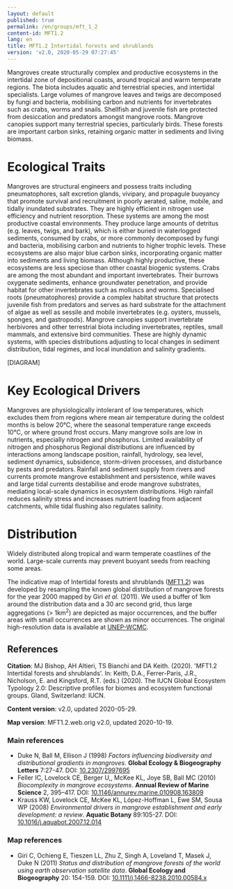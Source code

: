 ```yaml
---
layout: default
published: true
permalink: /en/groups/mft_1_2
content-id: MFT1.2
lang: en
title: MFT1.2 Intertidal forests and shrublands
version: 'v2.0, 2020-05-29 07:27:45'
---
```


Mangroves create structurally complex and productive ecosystems in the intertidal zone of depositional coasts, around tropical and warm temperate regions. The biota includes aquatic and terrestrial species, and intertidal specialists. Large volumes of mangrove leaves and twigs are decomposed by fungi and bacteria, mobilising carbon and nutrients for invertebrates such as crabs, worms and snails. Shellfish and juvenile fish are protected from desiccation and predators amongst mangrove roots. Mangrove canopies support many terrestrial species, particularly birds. These forests are important carbon sinks, retaining organic matter in sediments and living biomass.

# Ecological Traits
 
Mangroves are structural engineers and possess traits including pneumatophores, salt excretion glands, vivipary, and propagule buoyancy that promote survival and recruitment in poorly aerated, saline, mobile, and tidally inundated substrates. They are highly efficient in nitrogen use efficiency and nutrient resorption. These systems are among the most productive coastal environments. They produce large amounts of detritus (e.g. leaves, twigs, and bark), which is either buried in waterlogged sediments, consumed by crabs, or more commonly decomposed by fungi and bacteria, mobilising carbon and nutrients to higher trophic levels. These ecosystems are also major blue carbon sinks, incorporating organic matter into sediments and living biomass. Although highly productive, these ecosystems are less speciose than other coastal biogenic systems. Crabs are among the most abundant and important invertebrates. Their burrows oxygenate sediments, enhance groundwater penetration, and provide habitat for other invertebrates such as molluscs and worms. Specialised roots (pneumatophores) provide a complex habitat structure that protects juvenile fish from predators and serves as hard substrate for the attachment of algae as well as sessile and mobile invertebrates (e.g. oysters, mussels, sponges, and gastropods). Mangrove canopies support invertebrate herbivores and other terrestrial biota including invertebrates, reptiles, small mammals, and extensive bird communities. These are highly dynamic systems, with species distributions adjusting to local changes in sediment distribution, tidal regimes, and local inundation and salinity gradients. 

[DIAGRAM]

# Key Ecological Drivers
 
Mangroves are physiologically intolerant of low temperatures, which excludes them from regions where mean air temperature during the coldest months is below 20°C, where the seasonal temperature range exceeds 10°C, or where ground frost occurs. Many mangrove soils are low in nutrients, especially nitrogen and phosphorus. Limited availability of nitrogen and phosphorus Regional distributions are influenced by interactions among landscape position, rainfall, hydrology, sea level, sediment dynamics, subsidence, storm-driven processes, and disturbance by pests and predators. Rainfall and sediment supply from rivers and currents promote mangrove establishment and persistence, while waves and large tidal currents destabilise and erode mangrove substrates, mediating local-scale dynamics in ecosystem distributions. High rainfall reduces salinity stress and increases nutrient loading from adjacent catchments, while tidal flushing also regulates salinity.
 
# Distribution
 
Widely distributed along tropical and warm temperate coastlines of the world. Large-scale currents may prevent buoyant seeds from reaching some areas.

The indicative map of Intertidal forests and shrublands ([MFT1.2](/explore/groups/MFT1.2)) was developed by resampling the known global distribution of mangrove forests for the year 2000 mapped by Giri _et al._ (2011). We used a buffer of 1km around the distribution data and a 30 arc second grid, thus large aggregations (> 1km<sup>2</sup>) are depicted as major occurrences, and the buffer areas with small occurrences are shown as minor occurrences. The original high-resolution data is available at [UNEP-WCMC](http://data.unep-wcmc.org/datasets/4).

## References

**Citation**: MJ Bishop, AH Altieri, TS Bianchi and DA Keith. (2020). 'MFT1.2 Intertidal forests and shrublands'. In: Keith, D.A., Ferrer-Paris, J.R., Nicholson, E. and Kingsford, R.T. (eds.) (2020). The IUCN Global Ecosystem Typology 2.0: Descriptive profiles for biomes and ecosystem functional groups. Gland, Switzerland: IUCN.

**Content version**: v2.0, updated 2020-05-29.

**Map version**: MFT1.2.web.orig v2.0, updated 2020-10-19.

### Main references
* Duke N, Ball M, Ellison J  (1998) *Factors influencing biodiversity and distributional gradients in mangroves*. **Global Ecology & Biogeography Letters** 7:27-47. DOI: [10.2307/2997695](http://doi.org/10.2307/2997695)
* Feller IC, Lovelock CE, Berger U,, McKee KL, Joye SB, Ball MC (2010) *Biocomplexity in mangrove ecosystems*. **Annual Review of Marine Science** 2, 395–417. DOI: [10.1146/annurev.marine.010908.163809](http://doi.org/10.1146/annurev.marine.010908.163809)
* Krauss KW, Lovelock CE, McKee KL, López-Hoffman L, Ewe SM, Sousa WP  (2008) *Environmental drivers in mangrove establishment and early development: a review*. **Aquatic Botany** 89:105-27. DOI: [10.1016/j.aquabot.2007.12.014](http://doi.org/10.1016/j.aquabot.2007.12.014)

### Map references
* Giri C, Ochieng E, Tieszen LL, Zhu Z, Singh A, Loveland T, Masek J, Duke N  (2011) *Status and distribution of mangrove forests of the world using earth observation satellite data*. **Global Ecology and Biogeography** 20: 154-159. DOI: [10.1111/j.1466-8238.2010.00584.x](http://doi.org/10.1111/j.1466-8238.2010.00584.x)
